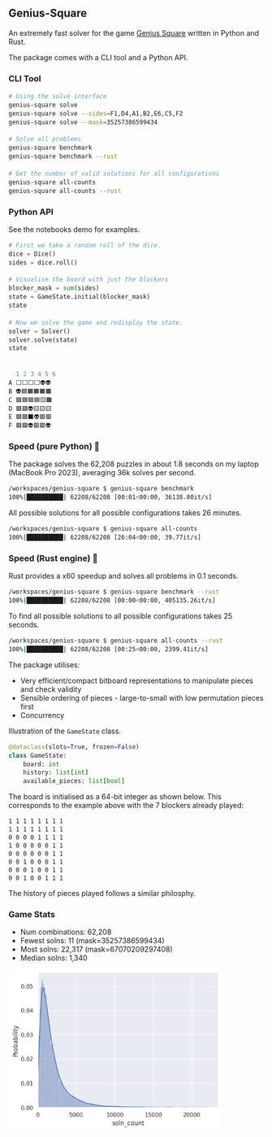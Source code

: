 ## Genius-Square
An extremely fast solver for the game [Genius Square](https://www.happypuzzle.co.uk/family-puzzles-and-games/the-genius-collection/genius-square) written in Python and Rust.

The package comes with a CLI tool and a Python API.
### CLI Tool
```bash
# Using the solve interface
genius-square solve        
genius-square solve --sides=F1,D4,A1,B2,E6,C5,F2
genius-square solve --mask=35257386599434

# Solve all problems
genius-square benchmark
genius-square benchmark --rust

# Get the number of valid solutions for all configurations
genius-square all-counts
genius-square all-counts --rust
```

### Python API
See the notebooks demo for examples.
```python
# First we take a random roll of the dice.
dice = Dice()
sides = dice.roll()

# Visualise the board with just the blockers
blocker_mask = sum(sides)
state = GameState.initial(blocker_mask)
state

# Now we solve the game and redisplay the state.
solver = Solver()
solver.solve(state)
state


  1 2 3 4 5 6
A ⬜️⬜️⬜️⬜️👽👽
B 👽🟦🟧🟧🟧🟫
C 🟪🟦🟦🟦🟨🟫
D 🟪🟪👽🟨🟨🟨
E 🟩🟩⬛️👽🟥🟥
F 🟩🟩👽🟥🟥👽
```




### Speed (pure Python) 🐍
The package solves the 62,208 puzzles in about 1.8 seconds on my laptop (MacBook Pro 2023), averaging 36k solves per second.
```bash
/workspaces/genius-square $ genius-square benchmark
100%|██████████| 62208/62208 [00:01<00:00, 36138.80it/s]
```
All possible solutions for all possible configurations takes 26 minutes.
```bash
/workspaces/genius-square $ genius-square all-counts
100%|██████████| 62208/62208 [26:04<00:00, 39.77it/s] 
```

### Speed (Rust engine) 🦀
Rust provides a x60 speedup and solves all problems in 0.1 seconds.
```bash
/workspaces/genius-square $ genius-square benchmark --rust
100%|██████████| 62208/62208 [00:00<00:00, 405135.26it/s]
```
To find all possible solutions to all possible configurations takes 25 seconds.
```bash
/workspaces/genius-square $ genius-square all-counts --rust
100%|██████████| 62208/62208 [00:25<00:00, 2399.41it/s]
```


The package utilises:
- Very efficient/compact bitboard representations to manipulate pieces and check validity
- Sensible ordering of pieces - large-to-small with low permutation pieces first
- Concurrency

Illustration of the `GameState` class.
```python
@dataclass(slots=True, frozen=False)
class GameState:
    board: int
    history: list[int]
    available_pieces: list[bool]
```

The board is initialised as a 64-bit integer as shown below. This corresponds to the example above with the 7 blockers already played:
```
1 1 1 1 1 1 1 1
1 1 1 1 1 1 1 1
0 0 0 0 1 1 1 1
1 0 0 0 0 0 1 1
0 0 0 0 0 0 1 1
0 0 1 0 0 0 1 1
0 0 0 1 0 0 1 1
0 0 1 0 0 1 1 1
```
The history of pieces played follows a similar philosphy.

### Game Stats
- Num combinations: 62,208
- Fewest solns: 11 (mask=35257386599434)
- Most solns: 22,317 (mask=67070209297408)
- Median solns: 1,340

<img src="https://github.com/CatchemAL/genius-square/blob/main/data/distribution.png?raw=true" width="420">